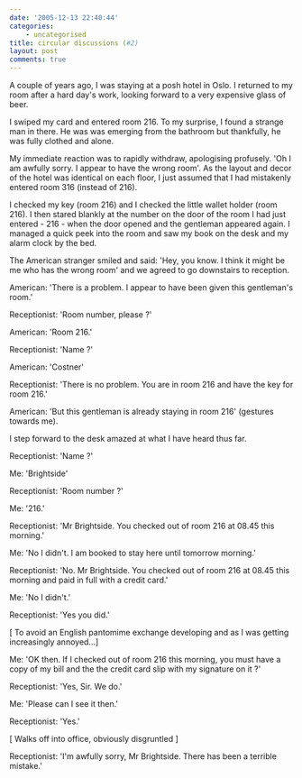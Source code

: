 ```yaml
---
date: '2005-12-13 22:40:44'
categories:
    - uncategorised
title: circular discussions (#2)
layout: post
comments: true
---
```


A couple of years ago, I was staying at a posh hotel in Oslo. I returned
to my room after a hard day's work, looking forward to a very expensive
glass of beer.

I swiped my card and entered room 216. To my surprise, I found a strange
man in there. He was was emerging from the bathroom but thankfully, he
was fully clothed and alone.

My immediate reaction was to rapidly withdraw, apologising profusely.
'Oh I am awfully sorry. I appear to have the wrong room'. As the layout
and decor of the hotel was identical on each floor, I just assumed that
I had mistakenly entered room 316 (instead of 216).

I checked my key (room 216) and I checked the little wallet holder (room
216). I then stared blankly at the number on the door of the room I had
just entered - 216 - when the door opened and the gentleman appeared
again. I managed a quick peek into the room and saw my book on the desk
and my alarm clock by the bed.

The American stranger smiled and said: 'Hey, you know. I think it might
be me who has the wrong room' and we agreed to go downstairs to
reception.

American: 'There is a problem. I appear to have been given this
gentleman's room.'

Receptionist: 'Room number, please ?'

American: 'Room 216.'

Receptionist: 'Name ?'

American: 'Costner'

Receptionist: 'There is no problem. You are in room 216 and have the key
for room 216.'

American: 'But this gentleman is already staying in room 216' (gestures
towards me).

I step forward to the desk amazed at what I have heard thus far.

Receptionist: 'Name ?'

Me: 'Brightside'

Receptionist: 'Room number ?'

Me: '216.'

Receptionist: 'Mr Brightside. You checked out of room 216 at 08.45 this
morning.'

Me: 'No I didn't. I am booked to stay here until tomorrow morning.'

Receptionist: 'No. Mr Brightside. You checked out of room 216 at 08.45
this morning and paid in full with a credit card.'

Me: 'No I didn't.'

Receptionist: 'Yes you did.'

[ To avoid an English pantomime exchange developing and as I was getting
increasingly annoyed...]

Me: 'OK then. If I checked out of room 216 this morning, you must have a
copy of my bill and the the credit card slip with my signature on it ?'

Receptionist: 'Yes, Sir. We do.'

Me: 'Please can I see it then.'

Receptionist: 'Yes.'

[ Walks off into office, obviously disgruntled ]

Receptionist: 'I'm awfully sorry, Mr Brightside. There has been a
terrible mistake.'

